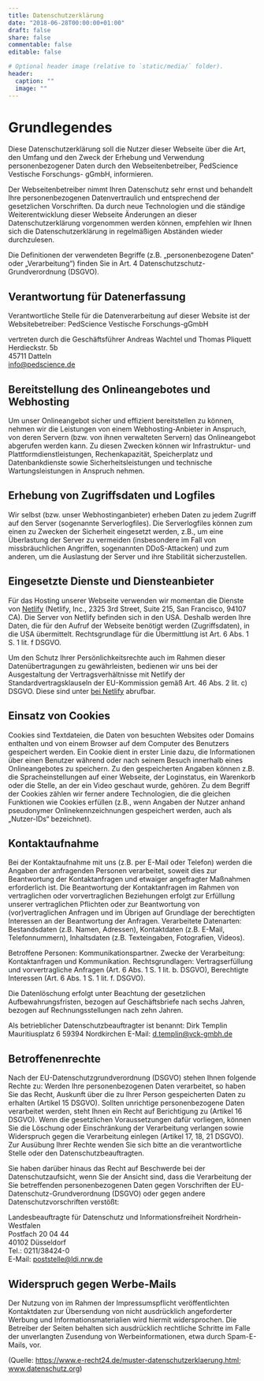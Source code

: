 ```yaml
---
title: Datenschutzerklärung
date: "2018-06-28T00:00:00+01:00"
draft: false
share: false
commentable: false
editable: false

# Optional header image (relative to `static/media/` folder).
header:
  caption: ""
  image: ""
---
```


# Grundlegendes

Diese Datenschutzerklärung soll die Nutzer dieser Webseite über die Art, den Umfang und den Zweck der Erhebung und Verwendung personenbezogener Daten durch den Webseitenbetreiber, PedScience Vestische Forschungs- gGmbH, informieren.

Der Webseitenbetreiber nimmt Ihren Datenschutz sehr ernst und behandelt Ihre personenbezogenen Datenvertraulich und entsprechend der gesetzlichen Vorschriften. Da durch neue Technologien und die ständige Weiterentwicklung dieser Webseite Änderungen an dieser Datenschutzerklärung vorgenommen werden können, empfehlen wir Ihnen sich die Datenschutzerklärung in regelmäßigen Abständen wieder durchzulesen.

Die Definitionen der verwendeten Begriffe (z.B. „personenbezogene Daten“ oder „Verarbeitung“) finden Sie in Art. 4 Datenschutzschutz-Grundverordnung (DSGVO).

## Verantwortung für Datenerfassung

Verantwortliche Stelle für die Datenverarbeitung auf dieser Website ist der Websitebetreiber: PedScience Vestische Forschungs-gGmbH

vertreten durch die Geschäftsführer Andreas Wachtel und Thomas Pliquett  
Herdieckstr. 5b  
45711 Datteln  
[info@pedscience.de](mailto:info@pedscience.de)

## Bereitstellung des Onlineangebotes und Webhosting
Um unser Onlineangebot sicher und effizient bereitstellen zu können, nehmen wir die Leistungen von einem Webhosting-Anbieter in Anspruch, von deren Servern (bzw. von ihnen verwalteten Servern) das Onlineangebot abgerufen werden kann. Zu diesen Zwecken können wir Infrastruktur- und Plattformdienstleistungen, Rechenkapazität, Speicherplatz und Datenbankdienste sowie Sicherheitsleistungen und technische Wartungsleistungen in Anspruch nehmen.

## Erhebung von Zugriffsdaten und Logfiles
Wir selbst (bzw. unser Webhostinganbieter) erheben Daten zu jedem Zugriff auf den Server (sogenannte Serverlogfiles). Die Serverlogfiles können zum einen zu Zwecken der Sicherheit eingesetzt werden, z.B., um eine Überlastung der Server zu vermeiden (insbesondere im Fall von missbräuchlichen Angriffen, sogenannten DDoS-Attacken) und zum anderen, um die Auslastung der Server und ihre Stabilität sicherzustellen.

## Eingesetzte Dienste und Diensteanbieter
Für das Hosting unserer Webseite verwenden wir momentan die Dienste  von [Netlify](https://www.netlify.com) (Netlify, Inc., 2325 3rd Street, Suite 215, San Francisco, 94107 CA). Die Server von Netlify befinden sich in den USA. Deshalb werden Ihre Daten, die für den Aufruf der Webseite benötigt werden (Zugriffsdaten), in die USA übermittelt. Rechtsgrundlage für die Übermittlung ist Art. 6 Abs. 1 S. 1 lit. f DSGVO. 

Um den Schutz Ihrer Persönlichkeitsrechte auch im Rahmen dieser Datenübertragungen zu gewährleisten, bedienen wir uns bei der Ausgestaltung der Vertragsverhältnisse mit Netlify der Standardvertragsklauseln der EU-Kommission gemäß Art. 46 Abs. 2 lit. c) DSGVO. Diese sind unter [bei Netlify](https://www.netlify.com/legal/netlify-dpa.pdf) abrufbar.


## Einsatz von Cookies
Cookies sind Textdateien, die Daten von besuchten Websites oder Domains enthalten und von einem Browser auf dem Computer des Benutzers gespeichert werden. Ein Cookie dient in erster Linie dazu, die Informationen über einen Benutzer während oder nach seinem Besuch innerhalb eines Onlineangebotes zu speichern. Zu den gespeicherten Angaben können z.B. die Spracheinstellungen auf einer Webseite, der Loginstatus, ein Warenkorb oder die Stelle, an der ein Video geschaut wurde, gehören. Zu dem Begriff der Cookies zählen wir ferner andere Technologien, die die gleichen Funktionen wie Cookies erfüllen (z.B., wenn Angaben der Nutzer anhand pseudonymer Onlinekennzeichnungen gespeichert werden, auch als „Nutzer-IDs“ bezeichnet).

## Kontaktaufnahme
Bei der Kontaktaufnahme mit uns (z.B. per E-Mail oder Telefon) werden die Angaben der anfragenden Personen verarbeitet, soweit dies zur Beantwortung der Kontaktanfragen und etwaiger angefragter Maßnahmen erforderlich ist. Die Beantwortung der Kontaktanfragen im Rahmen von vertraglichen oder vorvertraglichen Beziehungen erfolgt zur Erfüllung unserer vertraglichen Pflichten oder zur Beantwortung von (vor)vertraglichen Anfragen und im Übrigen auf Grundlage der berechtigten Interessen an der Beantwortung der Anfragen. Verarbeitete Datenarten: Bestandsdaten (z.B. Namen, Adressen), Kontaktdaten (z.B. E-Mail, Telefonnummern), Inhaltsdaten (z.B. Texteingaben, Fotografien, Videos).

Betroffene Personen: Kommunikationspartner. Zwecke der Verarbeitung: Kontaktanfragen und Kommunikation. Rechtsgrundlagen: Vertragserfüllung und vorvertragliche Anfragen (Art. 6 Abs. 1 S. 1 lit. b. DSGVO), Berechtigte Interessen (Art. 6 Abs. 1 S. 1 lit. f. DSGVO).

Die Datenlöschung erfolgt unter Beachtung der gesetzlichen Aufbewahrungsfristen, bezogen auf Geschäftsbriefe nach sechs Jahren, bezogen auf Rechnungsstellungen nach zehn Jahren.

Als betrieblicher Datenschutzbeauftragter ist benannt:
Dirk Templin
Mauritiusplatz 6
59394 Nordkirchen
E-Mail: d.templin@vck-gmbh.de

## Betroffenenrechte
Nach der EU-Datenschutzgrundverordnung (DSGVO) stehen Ihnen folgende Rechte zu: Werden Ihre personenbezogenen Daten verarbeitet, so haben Sie das Recht, Auskunft über die zu Ihrer Person gespeicherten Daten zu erhalten (Artikel 15 DSGVO). Sollten unrichtige personenbezogene Daten verarbeitet werden, steht Ihnen ein Recht auf Berichtigung zu (Artikel 16 DSGVO). Wenn die gesetzlichen Voraussetzungen dafür vorliegen, können Sie die Löschung oder Einschränkung der Verarbeitung verlangen sowie Widerspruch gegen die Verarbeitung einlegen (Artikel 17, 18, 21 DSGVO). Zur Ausübung Ihrer Rechte wenden Sie sich bitte an die verantwortliche Stelle oder den Datenschutzbeauftragten.

Sie haben darüber hinaus das Recht auf Beschwerde bei der Datenschutzaufsicht, wenn Sie der Ansicht sind, dass die Verarbeitung der Sie betreffenden personenbezogenen Daten gegen Vorschriften der EU-Datenschutz-Grundverordnung (DSGVO) oder gegen andere Datenschutzvorschriften verstößt:

Landesbeauftragte für Datenschutz und Informationsfreiheit Nordrhein-Westfalen  
Postfach 20 04 44  
40102 Düsseldorf  
Tel.: 0211/38424-0  
E-Mail: poststelle@ldi.nrw.de  

## Widerspruch gegen Werbe-Mails
Der Nutzung von im Rahmen der Impressumspflicht veröffentlichten Kontaktdaten zur Übersendung von nicht ausdrücklich angeforderter Werbung und Informationsmaterialien wird hiermit widersprochen. Die Betreiber der Seiten behalten sich ausdrücklich rechtliche Schritte im Falle der unverlangten Zusendung von Werbeinformationen, etwa durch Spam-E-Mails, vor.

(Quelle: https://www.e-recht24.de/muster-datenschutzerklaerung.html; www.datenschutz.org)
